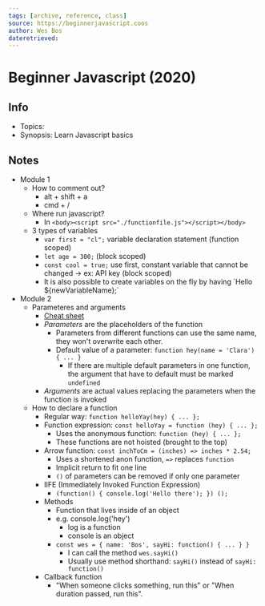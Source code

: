 ```yaml
---
tags: [archive, reference, class]
source: https://beginnerjavascript.coos
author: Wes Bos
dateretrieved:
---
```


# Beginner Javascript (2020)

## Info

- Topics:
- Synopsis: Learn Javascript basics

## Notes

- Module 1
  - How to comment out?
    - alt + shift + a
    - cmd + /
  - Where run javascript?
    - In `<body><script src="./functionfile.js"></script></body>`
  - 3 types of variables
    - `var first = "cl";` variable declaration statement (function scoped)
    - `let age = 300;` (block scoped)
    - `const cool = true;` use first, constant variable that cannot be changed -> ex: API key (block scoped)
    - It is also possible to create variables on the fly by having \`Hello \${newVariableName};\`
- Module 2
  - Parameteres and arguments
    - [Cheat sheet](https://github.com/wesbos/beginner-javascript/blob/master/function-definition.jpg)
    - _Parameters_ are the placeholders of the function
      - Parameters from different functions can use the same name, they won't overwrite each other.
      - Default value of a parameter: `function hey(name = 'Clara') { ... }`
        - If there are multiple default parameters in one function, the argument that have to default must be marked `undefined`
    - _Arguments_ are actual values replacing the parameters when the function is invoked
  - How to declare a function
    - Regular way: `function helloYay(hey) { ... };`
    - Function expression: `const helloYay = function (hey) { ... };`
      - Uses the anonymous function: `function (hey) { ... };`
      - These functions are not hoisted (brought to the top)
    - Arrow function: `const inchToCm = (inches) => inches * 2.54;`
      - Uses a shortened anon function, `=>` replaces `function`
      - Implicit return to fit one line
      - `()` of parameters can be removed if only one parameter
    - IIFE (Immediately Invoked Function Expression)
      - `(function() { console.log('Hello there'); }) ();`
    - Methods
      - Function that lives inside of an object
      - e.g. console.log('hey')
        - log is a function
        - console is an object
      - `const wes = { name: 'Bos', sayHi: function() { ... } }`
        - I can call the method `wes.sayHi()`
        - Usually use method shorthand: `sayHi()` instead of `sayHi: function()`
    - Callback function
      - "When someone clicks something, run this" or "When duration passed, run this".
